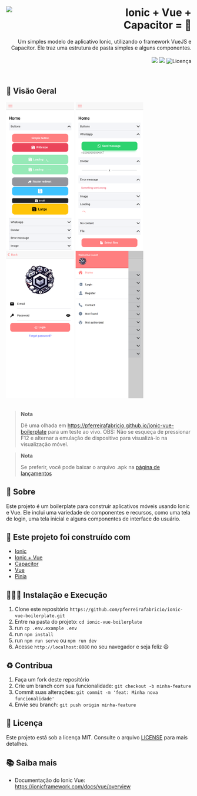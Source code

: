 <h1 align="right">
  <img src="https://github.com/pferreirafabricio/ionic-vue-boilerplate/raw/main/public/assets/icon/logo.jpeg" width="200px" align="left" />
  Ionic + Vue + Capacitor = 💖
</h1>

<p align="right">
  Um simples modelo de aplicativo Ionic, utilizando o framework VueJS e Capacitor. Ele traz uma estrutura de pasta simples e alguns componentes.
  <br /><br />
  <a>
    <img src="https://github.com/pferreirafabricio/ionic-vue-boilerplate/actions/workflows/linting.yml/badge.svg" />
    <img src="https://github.com/pferreirafabricio/ionic-vue-boilerplate/actions/workflows/deploy.yml/badge.svg" />
    <img alt="Licença" src="https://img.shields.io/badge/licença-MIT-green?style=for-the-badge&labelColor=FF7F80&color=110E23">
  </a>
</p>
<br>

## 👀 Visão Geral

<div>
  <img src="./docs/screenshots/home.png" width="auto" height="400px"/>
  <img src="./docs/screenshots/components.png" width="auto" height="400px"/>
  <img src="./docs/screenshots/login.png" width="auto" height="400px"/>
  <img src="./docs/screenshots/menu.png" width="auto" height="400px"/>
</div>
<br/>

> **Nota**
>
> Dê uma olhada em https://pferreirafabricio.github.io/ionic-vue-boilerplate para um teste ao vivo. OBS: Não se esqueça de pressionar F12 e alternar a emulação de dispositivo para visualizá-lo na visualização móvel.

> **Nota**
>
> Se preferir, você pode baixar o arquivo .apk na [página de lançamentos](https://github.com/pferreirafabricio/ionic-vue-boilerplate/releases)

## 📖 Sobre

Este projeto é um boilerplate para construir aplicativos móveis usando Ionic e Vue. Ele inclui uma variedade de componentes e recursos, como uma tela de login, uma tela inicial e alguns componentes de interface do usuário.

## 🧱 Este projeto foi construído com

- [Ionic](https://ionicframework.com/)
- [Ionic + Vue](https://ionicframework.com/vue)
- [Capacitor](https://capacitorjs.com/)
- [Vue](https://vuejs.org/)
- [Pinia](https://pinia.vuejs.org/)

## 🏃🏻‍♂️ Instalação e Execução

1.  Clone este repositório `https://github.com/pferreirafabricio/ionic-vue-boilerplate.git`
2.  Entre na pasta do projeto: `cd ionic-vue-boilerplate`
3.  run `cp .env.example .env`
4.  run `npm install`
5.  run `npm run serve` ou `npm run dev`
6.  Acesse `http://localhost:8080` no seu navegador e seja feliz 😃

## ♻ Contribua

1.  Faça um fork deste repositório
2.  Crie um branch com sua funcionalidade: `git checkout -b minha-feature`
3.  Commit suas alterações: `git commit -m 'feat: Minha nova funcionalidade'`
4.  Envie seu branch: `git push origin minha-feature`

## 🧾 Licença

Este projeto está sob a licença MIT. Consulte o arquivo [LICENSE](LICENSE) para mais detalhes.

## 📚 Saiba mais

- Documentação do Ionic Vue: https://ionicframework.com/docs/vue/overview

